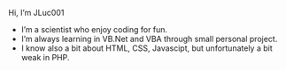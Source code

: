 Hi, I’m JLuc001
- I’m a scientist who enjoy coding for fun.
- I’m always learning in VB.Net and VBA through small personal project.
- I know also a bit about HTML, CSS, Javascipt, but unfortunately a bit weak in PHP.

<!---
JLuc001/JLuc001 is a ✨ special ✨ repository because its `README.md` (this file) appears on your GitHub profile.
You can click the Preview link to take a look at your changes.
--->
